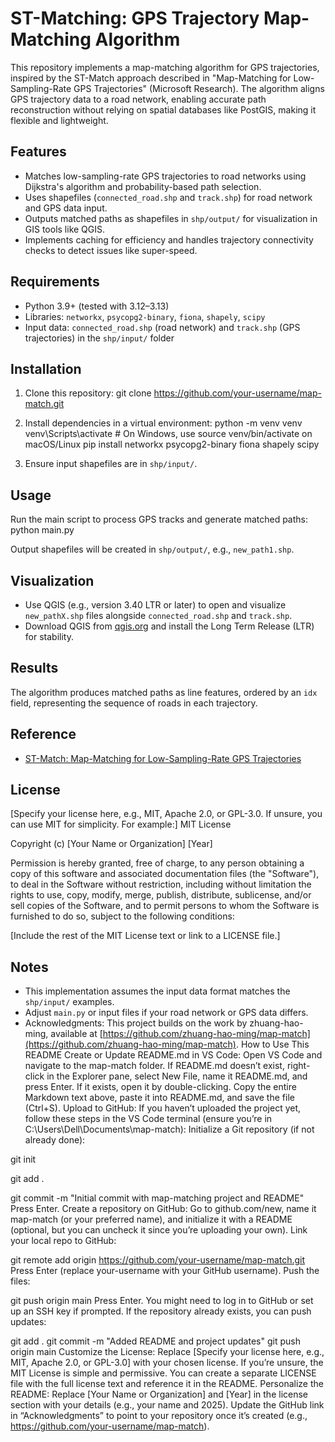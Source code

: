 # ST-Matching: GPS Trajectory Map-Matching Algorithm

This repository implements a map-matching algorithm for GPS trajectories, inspired by the ST-Match approach described in "Map-Matching for Low-Sampling-Rate GPS Trajectories" (Microsoft Research). The algorithm aligns GPS trajectory data to a road network, enabling accurate path reconstruction without relying on spatial databases like PostGIS, making it flexible and lightweight.

## Features
- Matches low-sampling-rate GPS trajectories to road networks using Dijkstra's algorithm and probability-based path selection.
- Uses shapefiles (`connected_road.shp` and `track.shp`) for road network and GPS data input.
- Outputs matched paths as shapefiles in `shp/output/` for visualization in GIS tools like QGIS.
- Implements caching for efficiency and handles trajectory connectivity checks to detect issues like super-speed.

## Requirements
- Python 3.9+ (tested with 3.12–3.13)
- Libraries: `networkx`, `psycopg2-binary`, `fiona`, `shapely`, `scipy`
- Input data: `connected_road.shp` (road network) and `track.shp` (GPS trajectories) in the `shp/input/` folder

## Installation
1. Clone this repository:
git clone https://github.com/your-username/map-match.git


2. Install dependencies in a virtual environment:
python -m venv venv
venv\Scripts\activate  # On Windows, use source venv/bin/activate on macOS/Linux
pip install networkx psycopg2-binary fiona shapely scipy


3. Ensure input shapefiles are in `shp/input/`.

## Usage
Run the main script to process GPS tracks and generate matched paths:
python main.py


Output shapefiles will be created in `shp/output/`, e.g., `new_path1.shp`.

## Visualization
- Use QGIS (e.g., version 3.40 LTR or later) to open and visualize `new_pathX.shp` files alongside `connected_road.shp` and `track.shp`.
- Download QGIS from [qgis.org](https://www.qgis.org/) and install the Long Term Release (LTR) for stability.

## Results
The algorithm produces matched paths as line features, ordered by an `idx` field, representing the sequence of roads in each trajectory.

## Reference
- [ST-Match: Map-Matching for Low-Sampling-Rate GPS Trajectories](https://www.microsoft.com/en-us/research/publication/map-matching-for-low-sampling-rate-gps-trajectories/)

## License
[Specify your license here, e.g., MIT, Apache 2.0, or GPL-3.0. If unsure, you can use MIT for simplicity. For example:]
MIT License

Copyright (c) [Your Name or Organization] [Year]

Permission is hereby granted, free of charge, to any person obtaining a copy
of this software and associated documentation files (the "Software"), to deal
in the Software without restriction, including without limitation the rights
to use, copy, modify, merge, publish, distribute, sublicense, and/or sell
copies of the Software, and to permit persons to whom the Software is
furnished to do so, subject to the following conditions:

[Include the rest of the MIT License text or link to a LICENSE file.]



## Notes
- This implementation assumes the input data format matches the `shp/input/` examples.
- Adjust `main.py` or input files if your road network or GPS data differs.
- Acknowledgments: This project builds on the work by zhuang-hao-ming, available at [https://github.com/zhuang-hao-ming/map-match](https://github.com/zhuang-hao-ming/map-match).
How to Use This README
Create or Update README.md in VS Code:
Open VS Code and navigate to the map-match folder.
If README.md doesn’t exist, right-click in the Explorer pane, select New File, name it README.md, and press Enter.
If it exists, open it by double-clicking.
Copy the entire Markdown text above, paste it into README.md, and save the file (Ctrl+S).
Upload to GitHub:
If you haven’t uploaded the project yet, follow these steps in the VS Code terminal (ensure you’re in C:\Users\Dell\Documents\map-match):
Initialize a Git repository (if not already done):

git init

git add .

git commit -m "Initial commit with map-matching project and README"
Press Enter.
Create a repository on GitHub:
Go to github.com/new, name it map-match (or your preferred name), and initialize it with a README (optional, but you can uncheck it since you’re uploading your own).
Link your local repo to GitHub:

git remote add origin https://github.com/your-username/map-match.git
Press Enter (replace your-username with your GitHub username).
Push the files:

git push origin main
Press Enter. You might need to log in to GitHub or set up an SSH key if prompted.
If the repository already exists, you can push updates:

git add .
git commit -m "Added README and project updates"
git push origin main
Customize the License:
Replace [Specify your license here, e.g., MIT, Apache 2.0, or GPL-3.0] with your chosen license. If you’re unsure, the MIT License is simple and permissive.
You can create a separate LICENSE file with the full license text and reference it in the README.
Personalize the README:
Replace [Your Name or Organization] and [Year] in the license section with your details (e.g., your name and 2025).
Update the GitHub link in “Acknowledgments” to point to your repository once it’s created (e.g., https://github.com/your-username/map-match).
